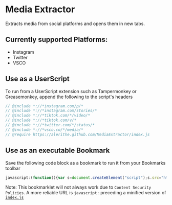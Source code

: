 # Media Extractor
Extracts media from social platforms and opens them in new tabs.

## Currently supported Platforms:
* Instagram
* Twitter
* VSCO

## Use as a UserScript
To run from a UserScript extension such as Tampermonkey or Greasemonkey, append the following to the script's headers
```javascript
// @include *://*instagram.com/p/*
// @include *://*instagram.com/stories/*
// @include *://*tiktok.com/*/video/*
// @include *://*tiktok.com/v/*
// @include *://*twitter.com/*/status/*
// @include *://*vsco.co/*/media/*
// @require https://alerithe.github.com/MediaExtractor/index.js
```

## Use as an executable Bookmark
Save the following code block as a bookmark to run it from your Bookmarks toolbar
```javascript
javascript:(function(){var s=document.createElement("script");s.src="https://alerithe.github.io/MediaExtractor/index.js";document.head.appendChild(s);})();
```
Note: This bookmarklet will not always work due to `Content Security Policies`. A more reliable URL is `javascript:` preceding a minified version of [`index.js`](https://github.com/MediaExtractor/index.js)
